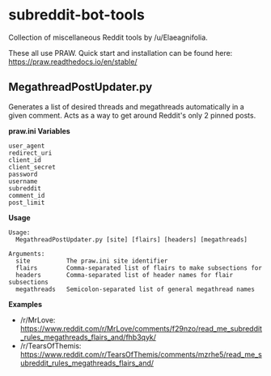 # subreddit-bot-tools
Collection of miscellaneous Reddit tools by /u/Elaeagnifolia.

These all use PRAW. Quick start and installation can be found here: https://praw.readthedocs.io/en/stable/

## MegathreadPostUpdater.py
Generates a list of desired threads and megathreads automatically in a given comment. Acts as a way to get around Reddit's only 2 pinned posts.

**praw.ini Variables**
```
user_agent
redirect_uri
client_id
client_secret
password
username
subreddit
comment_id
post_limit
```

**Usage**
```
Usage:
  MegathreadPostUpdater.py [site] [flairs] [headers] [megathreads]

Arguments:
  site          The praw.ini site identifier
  flairs        Comma-separated list of flairs to make subsections for
  headers       Comma-separated list of header names for flair subsections
  megathreads   Semicolon-separated list of general megathread names
```

**Examples**
* /r/MrLove: https://www.reddit.com/r/MrLove/comments/f29nzo/read_me_subreddit_rules_megathreads_flairs_and/fhb3qyk/
* /r/TearsOfThemis: https://www.reddit.com/r/TearsOfThemis/comments/mzrhe5/read_me_subreddit_rules_megathreads_flairs_and/

